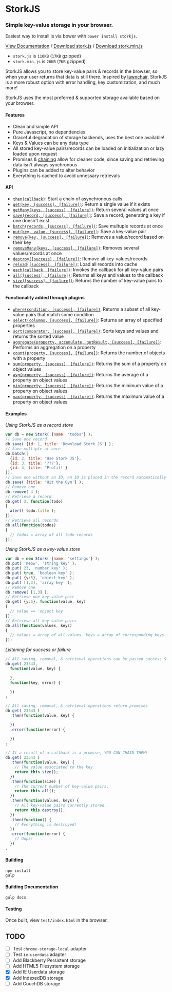 # StorkJS
### Simple key-value storage in your browser.

Easiest way to install is via bower with `bower install storkjs`.

[View Documentation](http://clickermonkey.github.io/storkjs) /
[Download stork.js](https://raw.githubusercontent.com/ClickerMonkey/storkjs/master/build/stork.js) /
[Download stork.min.js](https://raw.githubusercontent.com/ClickerMonkey/storkjs/master/build/stork.min.js)

- `stork.js` is `110KB` (`17KB` gzipped)
- `stork.min.js` is `26KB` (`7KB` gzipped)

StorkJS allows you to store key-value pairs & records in the browser, so when your user returns that data is still there.
Inspired by [lawnchair](http://brian.io/lawnchair/), StorkJS is a more robust option with error handling, key customization, and much more!

StorkJS uses the most preferred & supported storage available based on your browser.

#### Features
- Clean and simple API
- Pure Javascript, no dependencies
- Graceful degradation of storage backends, uses the best one available!
- Keys & Values can be any data type
- All stored key-value pairs/records can be loaded on initialization or lazy loaded upon request
- Promises & [chaining](#chainingExample) allow for cleaner code, since saving and retrieving data
   isn't always synchronous
- Plugins can be added to alter behavior
- Everything is cached to avoid unnessary retrievals

#### API
- [`then(callback)`](http://clickermonkey.github.io/storkjs/Stork#then): Start a chain of asynchronous calls
- [`get(key, [success], [failure])`](http://clickermonkey.github.io/storkjs/Stork#get): Return a single value if it exists
- [`getMany(keys, [success], [failure])`](http://clickermonkey.github.io/storkjs/Stork#getMany): Return several values at once
- [`save(record, [success], [failure])`](http://clickermonkey.github.io/storkjs/Stork#save): Save a record, generating a key if one doesn't exist
- [`batch(records, [success], [failure])`](http://clickermonkey.github.io/storkjs/Stork#batch): Save multuple records at once
- [`put(key, value, [success], [failure])`](http://clickermonkey.github.io/storkjs/Stork#put): Save a key-value pair
- [`remove(key, [success], [failure])`](http://clickermonkey.github.io/storkjs/Stork#remove): Removes a value/record based on their key
- [`removeMany(keys, [success], [failure])`](http://clickermonkey.github.io/storkjs/Stork#removeMany): Removes several values/records at once
- [`destroy([success], [failure])`](http://clickermonkey.github.io/storkjs/Stork#destroy): Remove all key-values/records
- [`reload([success], [failure])`](http://clickermonkey.github.io/storkjs/Stork#reload): Load all records into cache
- [`each(callback, [failure])`](http://clickermonkey.github.io/storkjs/Stork#each): Invokes the callback for all key-value pairs
- [`all([success], [failure])`](http://clickermonkey.github.io/storkjs/Stork#all): Returns all keys and values to the callback
- [`size([success], [failure])`](http://clickermonkey.github.io/storkjs/Stork#size): Returns the number of key-value pairs to the callback

#### Functionality added through plugins
- [`where(condition, [success], [failure])`](http://clickermonkey.github.io/storkjs/Stork#where): Returns a subset of all key-value pairs that match some condition
- [`select(columns, [success], [failure])`](https://clickermonkey.github.io/storkjs/Stork#select): Returns an array of specified properties
- [`sort(comparator, [success], [failure])`](https://clickermonkey.github.io/storkjs/Stork#sort): Sorts keys and values and returns the sorted value
- [`aggregate(property, accumulate, getResult, [success], [failure])`](https://clickermonkey.github.io/storkjs/Stork#aggregate): Performs an aggregation on a property
- [`count(property, [success], [failure])`](https://clickermonkey.github.io/storkjs/Stork#count): Returns the number of objects with a property
- [`sum(property, [success], [failure])`](https://clickermonkey.github.io/storkjs/Stork#sum): Returns the sum of a property on object values
- [`avg(property, [success], [failure])`](https://clickermonkey.github.io/storkjs/Stork#avg): Returns the average of a property on object values
- [`min(property, [success], [failure])`](https://clickermonkey.github.io/storkjs/Stork#min): Returns the minimum value of a property on object values
- [`max(property, [success], [failure])`](https://clickermonkey.github.io/storkjs/Stork#max): Returns the maximum value of a property on object values

#### Examples
*Using StorkJS as a record store*

```javascript
var db = new Stork( {name: 'todos'} );
// Save one record
db.save( {id: 1, title: 'Download Stork JS'} );
// Save multiple at once
db.batch([
  {id: 2, title: 'Use Stork JS'},
  {id: 3, title: '???'},
  {id: 4, title: 'Profit!'}
]);
// Save one without an ID, an ID is placed in the record automatically
db.save( {title: 'Hit the Gym'} );
// Remove one
db.remove( 4 );
// Retrieve a record
db.get( 3, function(todo)
{
  alert( todo.title );
});
// Retrieve all records
db.all(function(todos)
{
  // todos = array of all todo records
});
```

*Using StorkJS as a key-value store*
```javascript
var db = new Stork( {name: 'settings'} );
db.put( 'meow', 'string key' );
db.put( 23, 'number key' );
db.put( true, 'boolean key' );
db.put( {y:5}, 'object key' );
db.put( [1,3], 'array key' );
// Remove one
db.remove( [1,3] );
// Retrieve one key-value pair
db.get( {y:5}, function(value, key)
{
  // value == 'object key'
});
// Retrieve all key-value pairs
db.all(function(values, keys)
{
  // values = array of all values, keys = array of corresponding keys
});
```

<span id="chainingExample"></span>
*Listening for success or failure*
```javascript
// All saving, removal, & retrieval operations can be passed success & failure callbacks
db.get( 23543,
  function(value, key) {

  },
  function(key, error) {

  })
;

// All saving, removal, & retrieval operations return promises
db.get( 23543 )
  .then(function(value, key) {

  })
  .error(function(error) {

  })
;

// If a result of a callback is a promise, YOU CAN CHAIN THEM!
db.get( 23543 )
  .then(function(value, key) {
    // The value associated to the key
    return this.size();
  })
  .then(function(size) {
    // The current number of key-value pairs.
    return this.all();
  })
  .then(function(values, keys) {
    // All key-value pairs currently stored.
    return this.destroy();
  })
  .then(function() {
    // Everything is destroyed!
  })
  .error(function(error) {
    // Oops!
  })
;
```

#### Building

```
npm install
gulp
```

#### Building Documentation
```
gulp docs
```

#### Testing
Once built, view `test/index.html` in the browser.

## TODO
- [ ] Test `chrome-storage-local` adapter
- [ ] Test `ie-userdata` adapter
- [ ] Add Blackberry Persistent storage
- [ ] Add HTML5 Filesystem storage
- [X] Add IE Userdata storage
- [X] Add IndexedDB storage
- [ ] Add CouchDB storage
